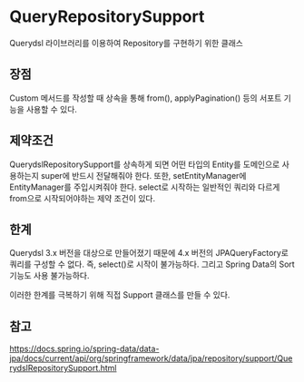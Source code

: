 # QueryRepositorySupport
Querydsl 라이브러리를 이용하여 Repository를 구현하기 위한 클래스  

## 장점
Custom 메서드를 작성할 때 상속을 통해 from(), applyPagination() 등의 서포트 기능을 사용할 수 있다.

## 제약조건
QuerydslRepositorySupport를 상속하게 되면 어떤 타입의 Entity를 도메인으로 사용하는지 super에 반드시 전달해줘야 한다. 또한, setEntityManager에 EntityManager를 주입시켜줘야 한다. select로 시작하는 일반적인 쿼리와 다르게 from으로 시작되어야하는 제약 조건이 있다.

## 한계
Querydsl 3.x 버전을 대상으로 만들어졌기 때문에 4.x 버전의 JPAQueryFactory로 쿼리를 구성할 수 없다. 즉, select()로 시작이 불가능하다. 그리고 Spring Data의 Sort 기능도 사용 불가능하다.

이러한 한계를 극복하기 위해 직접 Support 클래스를 만들 수 있다.

## 참고
https://docs.spring.io/spring-data/data-jpa/docs/current/api/org/springframework/data/jpa/repository/support/QuerydslRepositorySupport.html  
